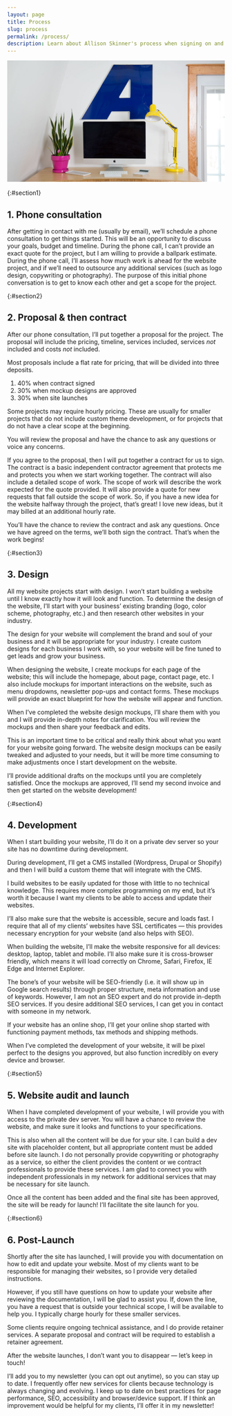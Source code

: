 ```yaml
---
layout: page
title: Process
slug: process
permalink: /process/
description: Learn about Allison Skinner's process when signing on and working with a client -- from contract to site launch!
---
```

![Allison Skinner Web Design and Development home office][1]

{:#section1}

## 1. Phone consultation
After getting in contact with me (usually by email), we’ll schedule a phone consultation to get things started. This will be an opportunity to discuss your goals, budget and timeline. During the phone call, I can’t provide an exact quote for the project, but I am willing to provide a ballpark estimate. During the phone call, I’ll assess how much work is ahead for the website project, and if we’ll need to outsource any additional services (such as logo design, copywriting or photography). The purpose of this initial phone conversation is to get to know each other and get a scope for the project.

{:#section2}
## 2. Proposal & then contract
After our phone consultation, I’ll put together a proposal for the project. The proposal will include the pricing, timeline, services included, services *not* included and costs *not* included.

Most proposals include a flat rate for pricing, that will be divided into three deposits.
1. 40% when contract signed
2. 30% when mockup designs are approved
3. 30% when site launches

Some projects may require hourly pricing. These are usually for smaller projects that do not include custom theme development, or for projects that do not have a clear scope at the beginning.

You will review the proposal and have the chance to ask any questions or voice any concerns.

If you agree to the proposal, then I will put together a contract for us to sign. The contract is a basic independent contractor agreement that protects me and protects you when we start working together. The contract will also include a detailed scope of work. The scope of work will describe the work expected for the quote provided. It will also provide a quote for new requests that fall outside the scope of work. So, if you have a new idea for the website halfway through the project, that’s great! I love new ideas, but it may billed at an additional hourly rate.

You’ll have the chance to review the contract and ask any questions. Once we have agreed on the terms, we’ll both sign the contract. That’s when the work begins!

{:#section3}
## 3. Design

All my website projects start with design. I won’t start building a website until I know exactly how it will look and function.
To determine the design of the website, I’ll start with your business’ existing branding (logo, color scheme, photography, etc.) and then research other websites in your industry.

The design for your website will complement the brand and soul of your business and it will be appropriate for your industry.
I create custom designs for each business I work with, so your website will be fine tuned to get leads and grow your business.

When designing the website, I create mockups for each page of the website; this will include the homepage, about page, contact page, etc. I also include mockups for important interactions on the website, such as menu dropdowns, newsletter pop-ups and contact forms.
These mockups will provide an exact blueprint for how the website will appear and function.

When I’ve completed the website design mockups, I’ll share them with you and I will provide in-depth notes for clarification.
You will review the mockups and then share your feedback and edits.

This is an important time to be critical and really think about what you want for your website going forward. The website design mockups can be easily tweaked and adjusted to your needs, but it will be more time consuming to make adjustments once I start development on the website.

I’ll provide additional drafts on the mockups until you are completely satisfied. Once the mockups are approved, I’ll send my second invoice and then get started on the website development!

{:#section4}
## 4. Development

When I start building your website, I’ll do it on a private dev server so your site has no downtime during development.

During development, I’ll get a CMS installed (Wordpress, Drupal or Shopify) and then I will build a custom theme that will integrate with the CMS.

I build websites to be easily updated for those with little to no technical knowledge. This requires more complex programming on my end, but it’s worth it because I want my clients to be able to access and update their websites.

I’ll also make sure that the website is accessible, secure and loads fast. I require that all of my clients’ websites have SSL certificates — this provides necessary encryption for your website (and also helps with SEO).

When building the website, I’ll make the website responsive for all devices: desktop, laptop, tablet and mobile. I’ll also make sure it is cross-browser friendly, which means it will load correctly on Chrome, Safari, Firefox, IE Edge and Internet Explorer.

The bone’s of your website will be SEO-friendly (i.e. it will show up in Google search results) through proper structure, meta information and use of keywords. However, I am not an SEO expert and do not provide in-depth SEO services. If you desire additional SEO services, I can get you in contact with someone in my network.

If your website has an online shop, I’ll get your online shop started with functioning payment methods, tax methods and shipping methods.

When I’ve completed the development of your website, it will be pixel perfect to the designs you approved, but also function incredibly on every device and browser.

{:#section5}
## 5. Website audit and launch

When I have completed development of your website, I will provide you with access to the private dev server. You will have a chance to review the website, and make sure it looks and functions to your specifications.

This is also when all the content will be due for your site. I can build a dev site with placeholder content, but all appropriate content must be added before site launch. I do not personally provide copywriting or photography as a service, so either the client provides the content or we contract professionals to provide these services. I am glad to connect you with independent professionals in my network for additional services that may be necessary for site launch.

Once all the content has been added and the final site has been approved, the site will be ready for launch!
I’ll facilitate the site launch for you.

{:#section6}
## 6. Post-Launch
Shortly after the site has launched, I will provide you with documentation on how to edit and update your website. Most of my clients want to be responsible for managing their websites, so I provide very detailed instructions.

However, if you still have questions on how to update your website after reviewing the documentation, I will be glad to assist you.
If, down the line, you have a request that is outside your technical scope, I will be available to help you. I typically charge hourly for these smaller services.

Some clients require ongoing technical assistance, and I do provide retainer services. A separate proposal and contract will be required to establish a retainer agreement.

After the website launches, I don’t want you to disappear — let’s keep in touch!

I’ll add you to my newsletter (you can opt out anytime), so you can stay up to date. I frequently offer new services for clients because technology is always changing and evolving. I keep up to date on best practices for page performance, SEO, accessibility and browser/device support. If I think an improvement would be helpful for my clients, I’ll offer it in my newsletter!

[1]: /assets/img/about/office.jpg
